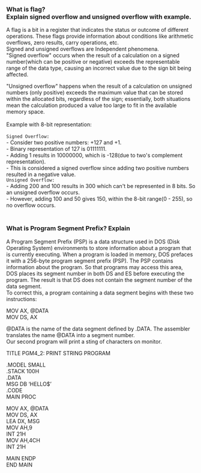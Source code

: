 ### **<br/>What is flag?<br/>Explain signed overflow and unsigned overflow with example.**
A flag is a bit in a register that indicates the status or outcome of different operations. These flags provide information about conditions like arithmetic overflows, zero results, carry operations, etc.<br/>
Signed and unsigned overflows are Independent phenomena.<br/>
"Signed overflow" occurs when the result of a calculation on a signed number(which can be positive or negative) exceeds the representable range of the data type, causing an incorrect value due to the sign bit being affected.<br/>

"Unsigned overflow" happens when the result of a calculation on unsigned numbers (only positive) exceeds the maximum value that can be stored within the allocated bits, regardless of the sign; essentially, both  situations mean the calculation produced a value too large to fit in the available memory space.<br/><br/>
Example with 8-bit representation:<br/><br/>
`Signed Overflow:`<br/>
	- Consider two positive numbers: +127 and +1.<br/>
	- Binary representation of 127 is 01111111.<br/>
	- Adding 1 results in 10000000, which is -128(due to two's complement representation).<br/>
	- This is considered a signed overflow since adding two positive numbers resulted in a negative value.<br/>
`Unsigned Overflow:`<br/>
	- Adding 200 and 100 results in 300 which can't be represented in 8 bits. So an unsigned overflow occurs.<br/>
	- However, adding 100 and 50 gives 150, within the 8-bit range(0 - 255), so no overflow occurs.<br/>




### **<br/>What is Program Segment Prefix? Explain**

A Program Segment Prefix (PSP) is a data structure used in DOS (Disk Operating System) environments to store information about a program that is currently executing.
When a program is loaded in memory, DOS prefaces it with a 256-byte program segment prefix (PSP). The PSP contains information about the program. 
So that programs may access this area, DOS places its segment number in both DS and ES before executing the program. The result is that DS does not contain the segment number of the data segment.
<br/>To correct this, a program containing a data segment begins with these two instructions:<br/>

MOV AX, @DATA<br/>
MOV DS, AX<br/>

@DATA is the name of the data segment defined by .DATA. The assembler translates the name @DATA into a segment number.<br/>
Our second program will print a sting of characters on monitor.<br/>


TITLE	 PGM4_2:  PRINT STRING PROGRAM<br/>

.MODEL SMALL<br/>
.STACK 100H<br/>
.DATA<br/>
 MSG  DB  ‘HELLO$’<br/>
.CODE<br/>
MAIN PROC<br/>

MOV AX, @DATA<br/>
MOV DS, AX<br/>
LEA DX, MSG<br/>
MOV AH,9<br/>
INT 21H<br/>
MOV AH,4CH<br/>
INT 21H<br/>

MAIN ENDP<br/>
END MAIN<br/>
